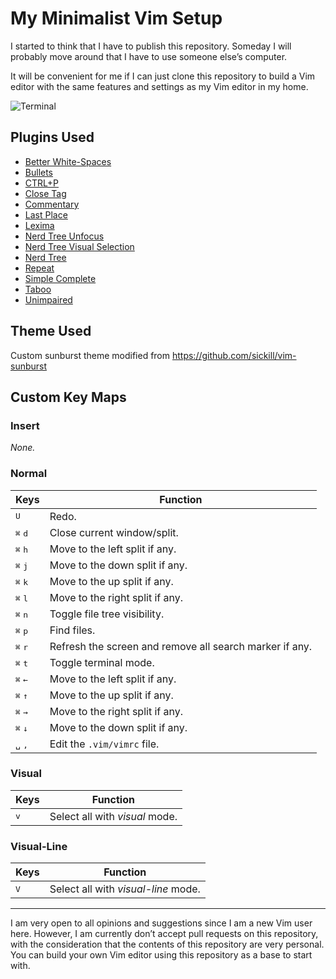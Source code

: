 My Minimalist Vim Setup
=======================

I started to think that I have to publish this repository. Someday I will probably move around that I have to use someone else&rsquo;s computer.

It will be convenient for me if I can just clone this repository to build a Vim editor with the same features and settings as my Vim editor in my home.

![Terminal](https://user-images.githubusercontent.com/1669261/103908561-2e7d1d00-5135-11eb-9a9f-e72b545fe66e.png)

Plugins Used
------------

 - [Better White-Spaces](https://github.com/ntpeters/vim-better-whitespace)
 - [Bullets](https://github.com/dkarter/bullets.vim)
 - [CTRL+P](https://github.com/ctrlpvim/ctrlp.vim)
 - [Close Tag](https://github.com/alvan/vim-closetag)
 - [Commentary](https://github.com/tpope/vim-commentary)
 - [Last Place](https://github.com/farmergreg/vim-lastplace)
 - [Lexima](https://github.com/cohama/lexima.vim)
 - [Nerd Tree Unfocus](https://github.com/baopham/vim-nerdtree-unfocus)
 - [Nerd Tree Visual Selection](https://github.com/PhilRunninger/nerdtree-visual-selection)
 - [Nerd Tree](https://github.com/preservim/nerdtree)
 - [Repeat](https://github.com/tpope/vim-repeat)
 - [Simple Complete](https://github.com/maxboisvert/vim-simple-complete)
 - [Taboo](https://github.com/gcmt/taboo.vim)
 - [Unimpaired](https://github.com/tpope/vim-unimpaired)

Theme Used
----------

Custom sunburst theme modified from <https://github.com/sickill/vim-sunburst>

Custom Key Maps
---------------

### Insert

_None._

### Normal

Keys | Function
---- | --------
<kbd>U</kbd> | Redo.
<kbd>⌘</kbd> <kbd>d</kbd> | Close current window/split.
<kbd>⌘</kbd> <kbd>h</kbd> | Move to the left split if any.
<kbd>⌘</kbd> <kbd>j</kbd> | Move to the down split if any.
<kbd>⌘</kbd> <kbd>k</kbd> | Move to the up split if any.
<kbd>⌘</kbd> <kbd>l</kbd> | Move to the right split if any.
<kbd>⌘</kbd> <kbd>n</kbd> | Toggle file tree visibility.
<kbd>⌘</kbd> <kbd>p</kbd> | Find files.
<kbd>⌘</kbd> <kbd>r</kbd> | Refresh the screen and remove all search marker if any.
<kbd>⌘</kbd> <kbd>t</kbd> | Toggle terminal mode.
<kbd>⌘</kbd> <kbd>←</kbd> | Move to the left split if any.
<kbd>⌘</kbd> <kbd>↑</kbd> | Move to the up split if any.
<kbd>⌘</kbd> <kbd>→</kbd> | Move to the right split if any.
<kbd>⌘</kbd> <kbd>↓</kbd> | Move to the down split if any.
<kbd>␣</kbd> <kbd>,</kbd> | Edit the `.vim/vimrc` file.

### Visual

Keys | Function
---- | --------
<kbd>v</kbd> | Select all with _visual_ mode.

### Visual-Line

Keys | Function
---- | --------
<kbd>V</kbd> | Select all with _visual-line_ mode.

---

I am very open to all opinions and suggestions since I am a new Vim user here. However, I am currently don&rsquo;t accept pull requests on this repository, with the consideration that the contents of this repository are very personal. You can build your own Vim editor using this repository as a base to start with.
